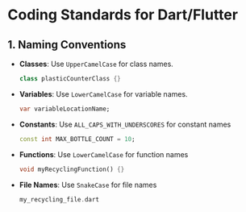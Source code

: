 # Coding Standards for Dart/Flutter

## 1. Naming Conventions

- **Classes**: Use `UpperCamelCase` for class names.
  ```dart
  class plasticCounterClass {}
  ```

- **Variables**: Use `LowerCamelCase` for variable names.
  ```dart
  var variableLocationName;
  ```

- **Constants**: Use `ALL_CAPS_WITH_UNDERSCORES` for constant names
  ```dart
  const int MAX_BOTTLE_COUNT = 10;
  ```

- **Functions**: Use `LowerCamelCase` for function names
  ```dart
  void myRecyclingFunction() {}
  ```

- **File Names**: Use `SnakeCase` for file names
  ```dart
  my_recycling_file.dart
  ```